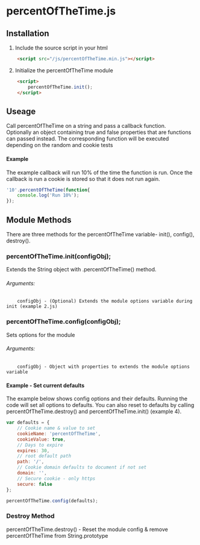 # percentOfTheTime.js</h1>

## Installation
1. Include the source script in your html

```html
    <script src="/js/percentOfTheTime.min.js"></script>
```


2. Initialize the percentOfTheTime module

```html
    <script>
        percentOfTheTime.init();
    </script>
```


## Useage
Call percentOfTheTime on a string and pass a callback function. <br>
    Optionally an object containing true and false properties that are functions can passed instead.
    The corresponding function will be executed depending on the random and cookie tests

#### Example
The example callback will run 10% of the time the function is run.
Once the callback is run a cookie is stored so that it does not run again.

```js
'10'.percentOfTheTime(function{
    console.log('Run 10%');
});
```


## Module Methods
There are three methods for the percentOfTheTime variable- init(), config(), destroy().

### percentOfTheTime.init(configObj);
Extends the String object with .percentOfTheTime() method.
###### Arguments: <br>
        configObj - (Optional) Extends the module options variable during init (example 2.js)
                
### percentOfTheTime.config(configObj);
Sets options for the module
###### Arguments: <br>
        configObj - Object with properties to extends the module options variable
#### Example - Set current defaults
The example below shows config options and their defaults.  Running the code will set all options to defaults.  You can also reset to defaults by calling percentOfTheTime.destroy() and percentOfTheTime.init()  (example 4).
 
```js
var defaults = {
    // Cookie name & value to set
    cookieName: 'percentOfTheTime',
    cookieValue: true,
    // Days to expire
    expires: 30,
    // root default path
    path: '/',
    // Cookie domain defaults to document if not set
    domain: '',
    // Secure cookie - only https
    secure: false
};

percentOfTheTime.config(defaults);
```

### Destroy Method
percentOfTheTime.destroy() - Reset the module config & remove percentOfTheTime from String.prototype
